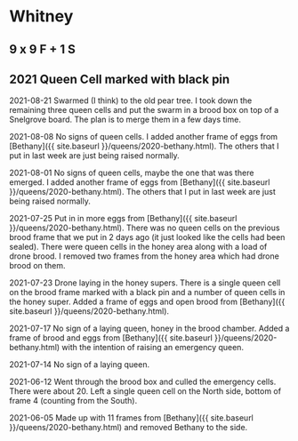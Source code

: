 # Whitney

## 9 x 9 F + 1 S

## 2021 Queen Cell marked with black pin

2021-08-21 Swarmed (I think) to the old pear tree.  I took down the remaining three queen cells and put the swarm in a brood box on top of a Snelgrove board.  The plan is to merge them in a few days time.

2021-08-08 No signs of queen cells.  I added another frame of eggs from [Bethany]({{ site.baseurl }}/queens/2020-bethany.html).  The others that I put in last week are just being raised normally.

2021-08-01 No signs of queen cells, maybe the one that was there emerged.  I added another frame of eggs from [Bethany]({{ site.baseurl }}/queens/2020-bethany.html).  The others that I put in last week are just being raised normally.

2021-07-25 Put in in more eggs from [Bethany]({{ site.baseurl }}/queens/2020-bethany.html).  There was no queen cells on the previous brood frame that we put in 2 days ago (it just looked like the cells had been sealed).  There were queen cells in the honey area along with a load of drone brood.  I removed two frames from the honey area which had drone brood on them.

2021-07-23 Drone laying in the honey supers.  There is a single queen cell on the brood frame marked with a black pin and a number of queen cells in the honey super.  Added a frame of eggs and open brood from [Bethany]({{ site.baseurl }}/queens/2020-bethany.html).

2021-07-17 No sign of a laying queen, honey in the brood chamber.  Added a frame of brood and eggs from [Bethany]({{ site.baseurl }}/queens/2020-bethany.html) with the intention of raising an emergency queen.

2021-07-14 No sign of a laying queen.

2021-06-12 Went through the brood box and culled the emergency cells.  There were about 20.  Left a single queen cell on the North side, bottom of frame 4 (counting from the South).

2021-06-05 Made up with 11 frames from [Bethany]({{ site.baseurl }}/queens/2020-bethany.html) and removed Bethany to the side.
